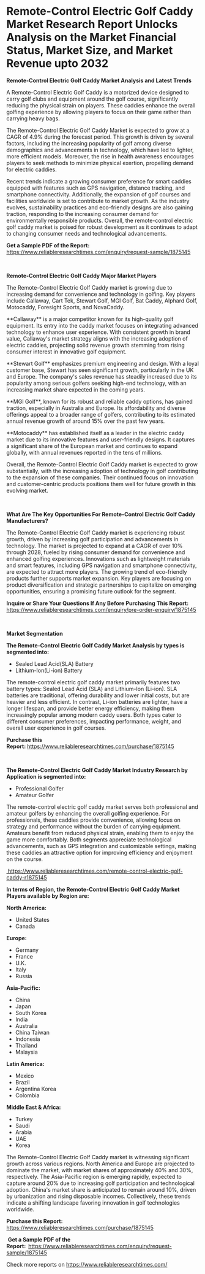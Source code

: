 <p><h1>Remote-Control Electric Golf Caddy Market Research Report Unlocks Analysis on the Market Financial Status, Market Size, and Market Revenue upto 2032</h1></p><p><strong>Remote-Control Electric Golf Caddy Market Analysis and Latest Trends</strong></p>
<p><p>A Remote-Control Electric Golf Caddy is a motorized device designed to carry golf clubs and equipment around the golf course, significantly reducing the physical strain on players. These caddies enhance the overall golfing experience by allowing players to focus on their game rather than carrying heavy bags. </p><p>The Remote-Control Electric Golf Caddy Market is expected to grow at a CAGR of 4.9% during the forecast period. This growth is driven by several factors, including the increasing popularity of golf among diverse demographics and advancements in technology, which have led to lighter, more efficient models. Moreover, the rise in health awareness encourages players to seek methods to minimize physical exertion, propelling demand for electric caddies. </p><p>Recent trends indicate a growing consumer preference for smart caddies equipped with features such as GPS navigation, distance tracking, and smartphone connectivity. Additionally, the expansion of golf courses and facilities worldwide is set to contribute to market growth. As the industry evolves, sustainability practices and eco-friendly designs are also gaining traction, responding to the increasing consumer demand for environmentally responsible products. Overall, the remote-control electric golf caddy market is poised for robust development as it continues to adapt to changing consumer needs and technological advancements.</p></p>
<p><strong>Get a Sample PDF of the Report:&nbsp;</strong> <a href="https://www.reliableresearchtimes.com/enquiry/request-sample/1875145?utm_campaign=2189&utm_medium=2&utm_source=Github&utm_content=ia&utm_term=10022025&utm_id=remote-control-electric-golf-caddy">https://www.reliableresearchtimes.com/enquiry/request-sample/1875145</a></p>
<p>&nbsp;</p>
<p><strong>Remote-Control Electric Golf Caddy Major Market Players</strong></p>
<p><p>The Remote-Control Electric Golf Caddy market is growing due to increasing demand for convenience and technology in golfing. Key players include Callaway, Cart Tek, Stewart Golf, MGI Golf, Bat Caddy, Alphard Golf, Motocaddy, Foresight Sports, and NovaCaddy.</p><p>**Callaway** is a major competitor known for its high-quality golf equipment. Its entry into the caddy market focuses on integrating advanced technology to enhance user experience. With consistent growth in brand value, Callaway's market strategy aligns with the increasing adoption of electric caddies, projecting solid revenue growth stemming from rising consumer interest in innovative golf equipment.</p><p>**Stewart Golf** emphasizes premium engineering and design. With a loyal customer base, Stewart has seen significant growth, particularly in the UK and Europe. The company's sales revenue has steadily increased due to its popularity among serious golfers seeking high-end technology, with an increasing market share expected in the coming years.</p><p>**MGI Golf**, known for its robust and reliable caddy options, has gained traction, especially in Australia and Europe. Its affordability and diverse offerings appeal to a broader range of golfers, contributing to its estimated annual revenue growth of around 15% over the past few years.</p><p>**Motocaddy** has established itself as a leader in the electric caddy market due to its innovative features and user-friendly designs. It captures a significant share of the European market and continues to expand globally, with annual revenues reported in the tens of millions.</p><p>Overall, the Remote-Control Electric Golf Caddy market is expected to grow substantially, with the increasing adoption of technology in golf contributing to the expansion of these companies. Their continued focus on innovation and customer-centric products positions them well for future growth in this evolving market.</p></p>
<p>&nbsp;</p>
<p><strong>What Are The Key Opportunities For Remote-Control Electric Golf Caddy Manufacturers?</strong></p>
<p><p>The Remote-Control Electric Golf Caddy market is experiencing robust growth, driven by increasing golf participation and advancements in technology. The market is projected to expand at a CAGR of over 10% through 2028, fueled by rising consumer demand for convenience and enhanced golfing experiences. Innovations such as lightweight materials and smart features, including GPS navigation and smartphone connectivity, are expected to attract more players. The growing trend of eco-friendly products further supports market expansion. Key players are focusing on product diversification and strategic partnerships to capitalize on emerging opportunities, ensuring a promising future outlook for the segment.</p></p>
<p><strong>Inquire or Share Your Questions If Any Before Purchasing This Report:</strong> <a href="https://www.reliableresearchtimes.com/enquiry/pre-order-enquiry/1875145?utm_campaign=2189&utm_medium=2&utm_source=Github&utm_content=ia&utm_term=10022025&utm_id=remote-control-electric-golf-caddy">https://www.reliableresearchtimes.com/enquiry/pre-order-enquiry/1875145</a></p>
<p>&nbsp;</p>
<p><strong>Market Segmentation</strong></p>
<p><strong>The Remote-Control Electric Golf Caddy Market Analysis by types is segmented into:</strong></p>
<p><ul><li>Sealed Lead Acid(SLA) Battery</li><li>Lithium-Ion(Li-ion) Battery</li></ul></p>
<p><p>The remote-control electric golf caddy market primarily features two battery types: Sealed Lead Acid (SLA) and Lithium-Ion (Li-ion). SLA batteries are traditional, offering durability and lower initial costs, but are heavier and less efficient. In contrast, Li-ion batteries are lighter, have a longer lifespan, and provide better energy efficiency, making them increasingly popular among modern caddy users. Both types cater to different consumer preferences, impacting performance, weight, and overall user experience in golf courses.</p></p>
<p><strong>Purchase this Report:&nbsp;</strong><a href="https://www.reliableresearchtimes.com/purchase/1875145?utm_campaign=2189&utm_medium=2&utm_source=Github&utm_content=ia&utm_term=10022025&utm_id=remote-control-electric-golf-caddy">https://www.reliableresearchtimes.com/purchase/1875145</a></p>
<p>&nbsp;</p>
<p><strong>The Remote-Control Electric Golf Caddy Market Industry Research by Application is segmented into:</strong></p>
<p><ul><li>Professional Golfer</li><li>Amateur Golfer</li></ul></p>
<p><p>The remote-control electric golf caddy market serves both professional and amateur golfers by enhancing the overall golfing experience. For professionals, these caddies provide convenience, allowing focus on strategy and performance without the burden of carrying equipment. Amateurs benefit from reduced physical strain, enabling them to enjoy the game more comfortably. Both segments appreciate technological advancements, such as GPS integration and customizable settings, making these caddies an attractive option for improving efficiency and enjoyment on the course.</p></p>
<p><a href="https://www.reliableresearchtimes.com/remote-control-electric-golf-caddy-r1875145?utm_campaign=2189&utm_medium=2&utm_source=Github&utm_content=ia&utm_term=10022025&utm_id=remote-control-electric-golf-caddy">&nbsp;https://www.reliableresearchtimes.com/remote-control-electric-golf-caddy-r1875145</a></p>
<p><strong>In terms of Region, the Remote-Control Electric Golf Caddy Market Players available by Region are:</strong></p>
<p>
    <p> <strong> North America: </strong>
        <ul>
            <li>United States</li>
            <li>Canada</li>
        </ul>
        </p> 
    <p> <strong> Europe: </strong>
        <ul>
            <li>Germany</li>
            <li>France</li>
            <li>U.K.</li>
            <li>Italy</li>
            <li>Russia</li>
        </ul>
        </p> 
    <p> <strong> Asia-Pacific: </strong>
        <ul>
            <li>China</li>
            <li>Japan</li>
            <li>South Korea</li>
            <li>India</li>
            <li>Australia</li>
            <li>China Taiwan</li>
            <li>Indonesia</li>
            <li>Thailand</li>
            <li>Malaysia</li>
        </ul>
        </p> 
    <p> <strong> Latin America: </strong>
        <ul>
            <li>Mexico</li>
            <li>Brazil</li>
            <li>Argentina Korea</li>
            <li>Colombia</li>
        </ul>
        </p> 
    <p> <strong> Middle East & Africa: </strong>
        <ul>
            <li>Turkey</li>
            <li>Saudi</li>
            <li>Arabia</li>
            <li>UAE</li>
            <li>Korea</li>
        </ul>
    </p>
    </p>
<p><p>The Remote-Control Electric Golf Caddy market is witnessing significant growth across various regions. North America and Europe are projected to dominate the market, with market shares of approximately 40% and 30%, respectively. The Asia-Pacific region is emerging rapidly, expected to capture around 20% due to increasing golf participation and technological adoption. China's market share is anticipated to remain around 10%, driven by urbanization and rising disposable incomes. Collectively, these trends indicate a shifting landscape favoring innovation in golf technologies worldwide.</p></p>
<p><strong>Purchase this Report: </strong><a href="https://www.reliableresearchtimes.com/purchase/1875145?utm_campaign=2189&utm_medium=2&utm_source=Github&utm_content=ia&utm_term=10022025&utm_id=remote-control-electric-golf-caddy">https://www.reliableresearchtimes.com/purchase/1875145</a></p>
<p>&nbsp;<strong>Get a Sample PDF of the Report:&nbsp;&nbsp;</strong><a href="https://www.reliableresearchtimes.com/enquiry/request-sample/1875145?utm_campaign=2189&utm_medium=2&utm_source=Github&utm_content=ia&utm_term=10022025&utm_id=remote-control-electric-golf-caddy">https://www.reliableresearchtimes.com/enquiry/request-sample/1875145</a></p>
<p><strong></strong></p>
<p>Check more reports on <a href="https://www.reliableresearchtimes.com/?utm_campaign=2189&utm_medium=2&utm_source=Github&utm_content=ia&utm_term=10022025&utm_id=remote-control-electric-golf-caddy">https://www.reliableresearchtimes.com/</a></p>